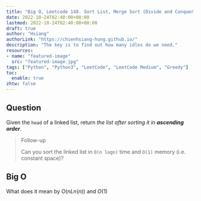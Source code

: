 ```yaml
---
title: "Big O, Leetcode 148. Sort List, Merge Sort (Divide and Conquer)"
date: 2022-10-24T02:40:00+08:00
lastmod: 2022-10-24T02:40:00+08:00
draft: true
author: "Hsiang"
authorLink: "https://chienhsiang-hung.github.io/"
description: "The key is to find out how many idles do we need."
resources:
- name: "featured-image"
  src: "featured-image.jpg"
tags: ["Python", "Python3", "LeetCode", "LeetCode Medium", "Greedy"]
toc:
  enable: true
zhtw: false
---
```

## Question
Given the  `head`  of a linked list, return  _the list after sorting it in  **ascending order**_.
> Follow-up
> 
> Can you sort the linked list in `O(n logn)` time and `O(1)` memory (i.e. constant space)?

## Big O
What does it mean by $O(nLn(n))$ and $O(1)$